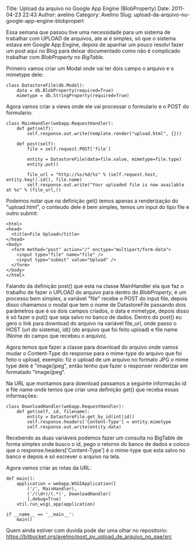 Title: Upload da arquivo no Google App Engine (BlobProperty)
Date: 2011-04-23 22:43
Author: avelino
Category: Avelino
Slug: upload-da-arquivo-no-google-app-engine-blobpropert

Essa semana que passou tive uma necessidade para um sistema de trabalhar
com UPLOAD de arquivos, ate ai é simples, só que o sistema estava em
Google App Engine, depois de apanhar um pouco resolvi fazer um post aqui
no Blog para deixar documentado como não é complicado trabalhar com
*BlobProperty* no *BigTable*.

Primeiro vamos criar um Modal onde vai ter dois campo o arquivo e o
mimetype dele:

    class DatastoreFile(db.Model):
        data = db.BlobProperty(required=True)
        mimetype = db.StringProperty(required=True)

Agora vamos criar a views onde ele vai processar o formulario e o POST
do formulario:

    class MainHandler(webapp.RequestHandler):
        def get(self):
            self.response.out.write(template.render("upload.html", {}))

        def post(self):
            file = self.request.POST['file']

            entity = DatastoreFile(data=file.value, mimetype=file.type)
            entity.put()

            file_url = "http://%s/%d/%s" % (self.request.host, entity.key().id(), file.name)
            self.response.out.write("Your uploaded file is now available at %s" % (file_url,))

Podemos notar que na definição get() temos apenas a renderização do
"upload.html", o conteudo dele é bem simples, temos um input do tipo
file e outro submit:

    <html>
    <head>
      <title>File Upload</title>
    </head>
    <body>
      <form method="post" action="/" enctype="multipart/form-data">
        <input type="file" name="file" />
        <input type="submit" value="Upload" />
      </form>
    </body>
    </html>

Falando da definição post() que esta na classe MainHandler ela que faz o
trabalho de fazer o UPLOAD do arquivo para dentro do *BlobProperty*, é
um processo bem simples, a variável "file" recebe o POST do input file,
depois disso chamamos o modal que tem o nome de DatastoreFile passando
dois parâmetros que é os dois campos criados, o data e mimetype, depois
disso é só fazer o put() que seja salvo no banco de dados. Dentro do
post() eu gero o link para download do arquivo na variável file\_url,
onde passo o HOST (url do sistema), id() (do arquivo que foi feito
upload) e file name (Nome do campo que recebeu o arquivo).

Agora temos que fazer a classe para download do arquivo onde vamos mudar
o Content-Type do response para o mime-type do arquivo que foi feito o
upload, exemplo: fiz o upload de um arquivo no formato JPG o mime type
dele é "image/jpeg", então tenho que fazer o responser renderizar em
formatado "image/jpeg".

Na URL que montamos para download passamos a seguinte informação id e
file name onde temos que criar uma definição get() que receba essas
informações:

    class DownloadHandler(webapp.RequestHandler):
        def get(self, id, filename):
            entity = DatastoreFile.get_by_id(int(id))
            self.response.headers['Content-Type'] = entity.mimetype
            self.response.out.write(entity.data)

Recebendo as duas variáveis podemos fazer um consulta no BigTable de
forma simples onde busco o id, pego o retorno do banco de dados e coloco
que o response.headers['Content-Type'] é o mime-type que esta salvo no
banco e depois é só escrever o arquivo na tela.

Agora vamos criar as rotas da URL:

    def main():
        application = webapp.WSGIApplication([
            ('/', MainHandler),
            ('/(\d+)/(.*)', DownloadHandler)
            ],debug=True)
        util.run_wsgi_app(application)

    if __name__ == '__main__':
        main()

Quem ainda estiver com duvida pode dar uma olhar no repositorio:
<https://bitbucket.org/avelino/post_py_upload_de_arquivo_no_gae/src>

